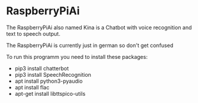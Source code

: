 # RaspberryPiAi

The RaspberryPiAi also named Kina is a Chatbot with voice recognition and text to speech output. 

The RaspberryPiAi is currently just in german so don't get confused

To run this programm you need to install these packages:

- pip3 install chatterbot
- pip3 install SpeechRecognition
- apt install python3-pyaudio
- apt install flac
- apt-get install libttspico-utils
